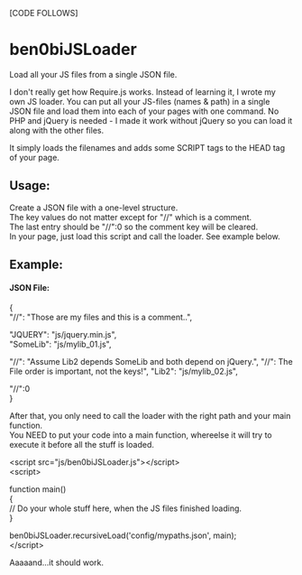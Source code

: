 

[CODE FOLLOWS]

# ben0biJSLoader
Load all your JS files from a single JSON file.

I don't really get how Require.js works. Instead of learning it, I wrote my own JS loader.
You can put all your JS-files (names & path) in a single JSON file and load them into each of your pages with one command.
No PHP and jQuery is needed - I made it work without jQuery so you can load it along with the other files.

It simply loads the filenames and adds some SCRIPT tags to the HEAD tag of your page.

## Usage:
Create a JSON file with a one-level structure.  
The key values do not matter except for "//" which is a comment.  
The last entry should be "//":0 so the comment key will be cleared.  
In your page, just load this script and call the loader. See example below.  

## Example:

#### JSON File:
{  
   "//": "Those are my files and this is a comment..",  
   
   "JQUERY": "js/jquery.min.js",  
   "SomeLib": "js/mylib_01.js",  
   
   "//": "Assume Lib2 depends SomeLib and both depend on jQuery.", 
   "//": The File order is important, not the keys!",
   "Lib2": "js/mylib_02.js",  
   
   "//":0  
}  

After that, you only need to call the loader with the right path and your main function.  
You NEED to put your code into a main function, whereelse it will try to execute it before all the stuff is loaded.  

&lt;script src="js/ben0biJSLoader.js"&gt;&lt;/script&gt;  
&lt;script&gt;  
  
function main()  
{  
   // Do your whole stuff here, when the JS files finished loading.  
}  

ben0biJSLoader.recursiveLoad('config/mypaths.json', main);  
&lt;/script&gt;  

Aaaaand...it should work.
